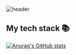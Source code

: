 ![header](https://capsule-render.vercel.app/api?type=waving&color=gradient&height=300&section=header&text=Good%20to%20see%20you%20%F0%9F%A4%97)

<h2> My tech stack 📚 </h2>

[![Anurag's GitHub stats](https://github-readme-stats.vercel.app/api?username=Juhwa-Lee)](https://github.com/anuraghazra/github-readme-stats)

